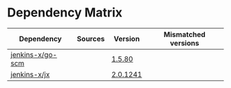 # Dependency Matrix

Dependency | Sources | Version | Mismatched versions
---------- | ------- | ------- | -------------------
[jenkins-x/go-scm](https://github.com/jenkins-x/go-scm) |  | [1.5.80]() | 
[jenkins-x/jx](https://github.com/jenkins-x/jx) |  | [2.0.1241](https://github.com/jenkins-x/jx/releases/tag/v2.0.1241) | 
